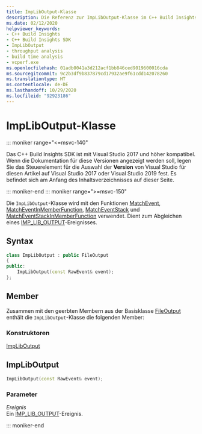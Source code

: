 ```yaml
---
title: ImpLibOutput-Klasse
description: Die Referenz zur ImpLibOutput-Klasse im C++ Build Insights SDK.
ms.date: 02/12/2020
helpviewer_keywords:
- C++ Build Insights
- C++ Build Insights SDK
- ImpLibOutput
- throughput analysis
- build time analysis
- vcperf.exe
ms.openlocfilehash: 01adb0041a3d212acf1bb846ced9019600016cda
ms.sourcegitcommit: 9c2b3df9b837879cd17932ae9f61cdd142078260
ms.translationtype: HT
ms.contentlocale: de-DE
ms.lasthandoff: 10/29/2020
ms.locfileid: "92923186"
---
```

# <a name="impliboutput-class"></a>ImpLibOutput-Klasse

::: moniker range="<=msvc-140"

Das C++ Build Insights SDK ist mit Visual Studio 2017 und höher kompatibel. Wenn die Dokumentation für diese Versionen angezeigt werden soll, legen Sie das Steuerelement für die Auswahl der **Version** von Visual Studio für diesen Artikel auf Visual Studio 2017 oder Visual Studio 2019 fest. Es befindet sich am Anfang des Inhaltsverzeichnisses auf dieser Seite.

::: moniker-end
::: moniker range=">=msvc-150"

Die `ImpLibOutput`-Klasse wird mit den Funktionen [MatchEvent](../functions/match-event.md), [MatchEventInMemberFunction](../functions/match-event-in-member-function.md), [MatchEventStack](../functions/match-event-stack.md) und [MatchEventStackInMemberFunction](../functions/match-event-stack-in-member-function.md) verwendet. Dient zum Abgleichen eines [IMP_LIB_OUTPUT](../event-table.md#imp-lib-output)-Ereignisses.

## <a name="syntax"></a>Syntax

```cpp
class ImpLibOutput : public FileOutput
{
public:
    ImpLibOutput(const RawEvent& event);
};
```

## <a name="members"></a>Member

Zusammen mit den geerbten Membern aus der Basisklasse [FileOutput](file-output.md) enthält die `ImpLibOutput`-Klasse die folgenden Member:

### <a name="constructors"></a>Konstruktoren

[ImpLibOutput](#imp-lib-output)

## <a name="impliboutput"></a><a name="imp-lib-output"></a> ImpLibOutput

```cpp
ImpLibOutput(const RawEvent& event);
```

### <a name="parameters"></a>Parameter

*Ereignis*\
Ein [IMP_LIB_OUTPUT](../event-table.md#imp-lib-output)-Ereignis.

::: moniker-end
